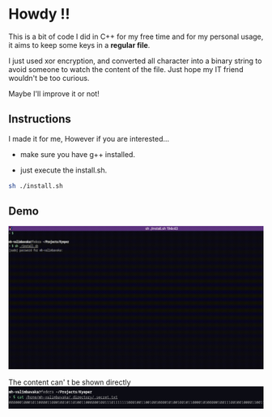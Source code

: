 
# Howdy !!
This is a bit of code I did in C++ for my free time and for my personal usage, it aims to keep some keys in a **regular file**.

I just used xor encryption, and converted all character into a binary string to avoid someone to watch the content of the file.
Just hope my IT friend wouldn't be too curious.

Maybe I'll improve it or not!

## Instructions
I made it for me, However if you are interested...

- make sure you have g++ installed.

- just execute the install.sh.
```bash
sh ./install.sh
```

## Demo
![image](./.media/demo.gif)


The content can' t be shown directly
![image](./.media/demo.png)